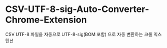 # CSV-UTF-8-sig-Auto-Converter-Chrome-Extension
CSV UTF-8 파일을 자동으로 UTF-8-sig(BOM 포함) 으로 자동 변환하는 크롬 익스텐션
